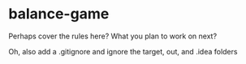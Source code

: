 # balance-game
Perhaps cover the rules here?  What you plan to work on next?

Oh, also add a .gitignore and ignore the target, out, and .idea folders